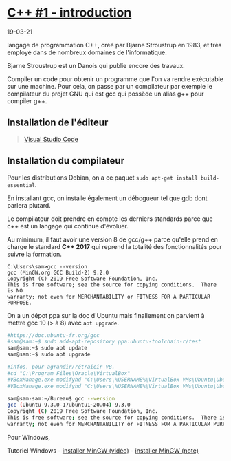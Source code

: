 # [C++ #1 - introduction](https://www.youtube.com/watch?v=f3UVQPbw32w)
19-03-21

langage de programmation C++, créé par Bjarne Stroustrup en 1983, et très employé dans de nombreux domaines de l'informatique.

Bjarne Stroustrup est un Danois qui publie encore des travaux.

Compiler un code pour obtenir un programme que l'on va rendre exécutable sur une machine. Pour cela, on passe par un compilateur par exemple le compilateur du projet GNU qui est gcc qui possède un alias g++ pour compiler g++.

## Installation de l'éditeur

> [Visual Studio Code](https://github.com/js202005082300/Aide-memoires/blob/main/Aide/VS_Code.md)  

## Installation du compilateur

Pour les distributions Debian, on a ce paquet `sudo apt-get install build-essential`.

En installant gcc, on installe également un débogueur tel que gdb dont parlera plutard.

Le compilateur doit prendre en compte les derniers standards parce que c++ est un langage qui continue d'évoluer.

Au minimum, il faut avoir une version 8 de gcc/g++ parce qu'elle prend en charge le standard **C++ 2017** qui reprend la totalité des fonctionnalités pour suivre la formation.

```
C:\Users\sam>gcc --version
gcc (MinGW.org GCC Build-2) 9.2.0
Copyright (C) 2019 Free Software Foundation, Inc.
This is free software; see the source for copying conditions.  There is NO
warranty; not even for MERCHANTABILITY or FITNESS FOR A PARTICULAR PURPOSE.
```

On a un dépot ppa sur la doc d'Ubuntu mais finallement on parvient à mettre gcc 10 (> à 8) avec `apt upgrade`.

```bash
#https://doc.ubuntu-fr.org/gcc
#sam@sam:~$ sudo add-apt-repository ppa:ubuntu-toolchain-r/test
sam@sam:~$ sudo apt update
sam@sam:~$ sudo apt upgrade

#infos, pour agrandir/rétraicir VB.
#cd "C:\Program Files\Oracle\VirtualBox"
#VBoxManage.exe modifyhd "C:\Users\%USERNAME%\VirtualBox VMs\Ubuntu\Ubuntu.vdi" --resize 32000
#VBoxManage.exe modifyhd "C:\Users\%USERNAME%\VirtualBox VMs\Ubuntu\Ubuntu.vdi" --compact 32000

sam@sam-sam:~/Bureau$ gcc --version
gcc (Ubuntu 9.3.0-17ubuntu1~20.04) 9.3.0
Copyright (C) 2019 Free Software Foundation, Inc.
This is free software; see the source for copying conditions.  There is NO
warranty; not even for MERCHANTABILITY or FITNESS FOR A PARTICULAR PURPOSE.
```

Pour Windows,

Tutoriel Windows - 
[installer MinGW (vidéo)](https://www.youtube.com/watch?v=y-i96kqT53A&t=504s) - 
[installer MinGW (note)](https://github.com/js202005082300/Aide-memoires/blob/main/Windows/tutoriels/installer_MinGW.md)